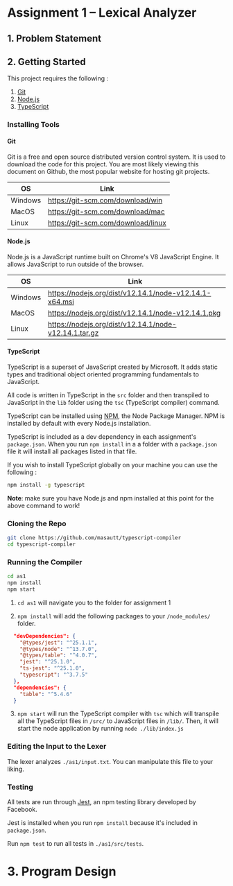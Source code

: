 # Assignment 1 – Lexical Analyzer

## 1. Problem Statement

## 2. Getting Started

This project requires the following :

1. [Git](https://git-scm.com/)
2. [Node.js](https://nodejs.org/)
3. [TypeScript](https://www.typescriptlang.org/)

### Installing Tools

#### Git

Git is a free and open source distributed version control system. It is used to download the code for this project. You are most likely viewing this document on Github, the most popular website for hosting git projects.

| OS      | Link                               |
| ------- | ---------------------------------- |
| Windows | https://git-scm.com/download/win   |
| MacOS   | https://git-scm.com/download/mac   |
| Linux   | https://git-scm.com/download/linux |

#### Node.js

Node.js is a JavaScript runtime built on Chrome's V8 JavaScript Engine. It allows JavaScript to run outside of the browser.

| OS      | Link                                                   |
| ------- | ------------------------------------------------------ |
| Windows | https://nodejs.org/dist/v12.14.1/node-v12.14.1-x64.msi |
| MacOS   | https://nodejs.org/dist/v12.14.1/node-v12.14.1.pkg     |
| Linux   | https://nodejs.org/dist/v12.14.1/node-v12.14.1.tar.gz  |

#### TypeScript

TypeScript is a superset of JavaScript created by Microsoft. It adds static types and traditional object oriented programming fundamentals to JavaScript.

All code is written in TypeScript in the `src` folder and then transpiled to JavaScript in the `lib` folder using the `tsc` (TypeScript compiler) command.

TypeScript can be installed using [NPM](https://www.npmjs.com/), the Node Package Manager. NPM is installed by default with every Node.js installation.

TypeScript is included as a dev dependency in each assignment's `package.json`. When you run `npm install` in a a folder with a `package.json` file it will install all packages listed in that file.

If you wish to install TypeScript globally on your machine you can use the following :

```bash
npm install -g typescript
```

**Note**: make sure you have Node.js and npm installed at this point for the above command to work!

### Cloning the Repo

```bash
git clone https://github.com/masautt/typescript-compiler
cd typescript-compiler
```

### Running the Compiler

```bash
cd as1
npm install
npm start
```

1. `cd as1` will navigate you to the folder for assignment 1

2. `npm install` will add the following packages to your `/node_modules/` folder.

```json
  "devDependencies": {
    "@types/jest": "^25.1.1",
    "@types/node": "^13.7.0",
    "@types/table": "^4.0.7",
    "jest": "^25.1.0",
    "ts-jest": "^25.1.0",
    "typescript": "^3.7.5"
  },
  "dependencies": {
    "table": "^5.4.6"
  }
```

3. `npm start` will run the TypeScript compiler with `tsc` which will transpile all the TypeScript files in `/src/` to JavaScript files in `/lib/`. Then, it will start the node application by running `node ./lib/index.js`

### Editing the Input to the Lexer

The lexer analyzes `./as1/input.txt`. You can manipulate this file to your liking.

### Testing

All tests are run through [Jest](https://jestjs.io/), an npm testing library developed by Facebook.

Jest is installed when you run `npm install` because it's included in `package.json`.

Run `npm test` to run all tests in `./as1/src/tests`.

# 3. Program Design
